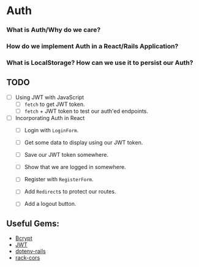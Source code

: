 # Auth

### What is Auth/Why do we care?

### How do we implement Auth in a React/Rails Application?

### What is LocalStorage? How can we use it to persist our Auth?

## TODO

- [ ] Using JWT with JavaScript
  - [ ] `fetch` to get JWT token.
  - [ ] `fetch` + JWT token to test our auth'ed endpoints.
- [ ] Incorporating Auth in React
  - [ ] Login with `LoginForm`.
  - [ ] Get some data to display using our JWT token.
  - [ ] Save our JWT token somewhere.
  - [ ] Show that we are logged in somewhere.

  - [ ] Register with `RegisterForm`.
  - [ ] Add `Redirect`s to protect our routes.
  - [ ] Add a logout button.


## Useful Gems:
- [Bcrypt](https://github.com/codahale/bcrypt-ruby)
- [JWT](https://github.com/jwt/ruby-jwt)
- [dotenv-rails](https://rubygems.org/gems/dotenv-rails/versions/2.1.1)
- [rack-cors](https://github.com/cyu/rack-cors)

